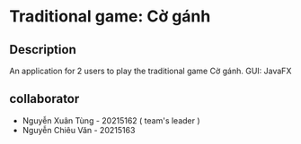 # Traditional game: Cờ gánh

## Description
An application for 2 users to play the traditional game Cờ gánh.
GUI: JavaFX

## collaborator
- Nguyễn Xuân Tùng - 20215162 ( team's leader )
- Nguyễn Chiêu Văn - 20215163
